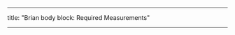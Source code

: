 - - -
title: "Brian body block: Required Measurements"
- - -

<PatternMeasurements pattern='brian' />
